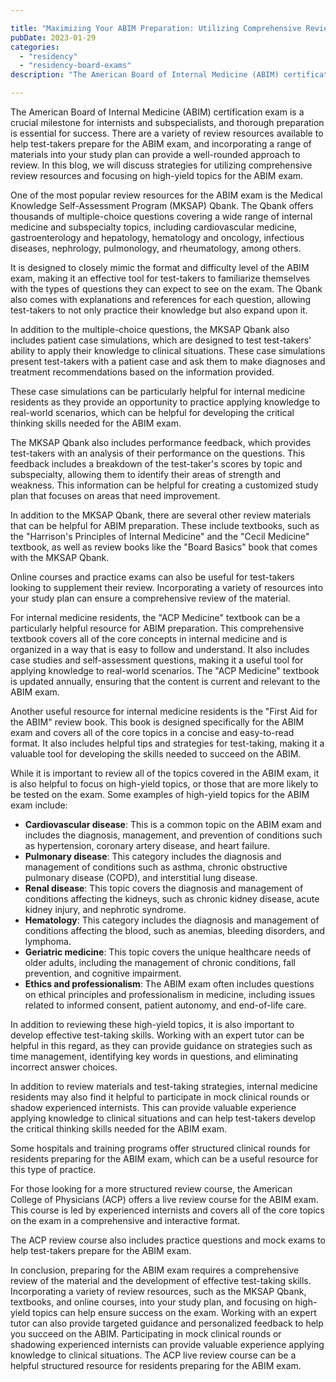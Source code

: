 ```yaml
---

title: "Maximizing Your ABIM Preparation: Utilizing Comprehensive Review Resources and Focusing on High-Yield Topics"
pubDate: 2023-01-29
categories: 
  - "residency"
  - "residency-board-exams"
description: "The American Board of Internal Medicine (ABIM) certification exam is a crucial milestone for internists and subspecialists, and thorough preparation is ess"

---
```



The American Board of Internal Medicine (ABIM) certification exam is a crucial milestone for internists and subspecialists, and thorough preparation is essential for success. There are a variety of review resources available to help test-takers prepare for the ABIM exam, and incorporating a range of materials into your study plan can provide a well-rounded approach to review. In this blog, we will discuss strategies for utilizing comprehensive review resources and focusing on high-yield topics for the ABIM exam.

One of the most popular review resources for the ABIM exam is the Medical Knowledge Self-Assessment Program (MKSAP) Qbank. The Qbank offers thousands of multiple-choice questions covering a wide range of internal medicine and subspecialty topics, including cardiovascular medicine, gastroenterology and hepatology, hematology and oncology, infectious diseases, nephrology, pulmonology, and rheumatology, among others.

It is designed to closely mimic the format and difficulty level of the ABIM exam, making it an effective tool for test-takers to familiarize themselves with the types of questions they can expect to see on the exam. The Qbank also comes with explanations and references for each question, allowing test-takers to not only practice their knowledge but also expand upon it.

In addition to the multiple-choice questions, the MKSAP Qbank also includes patient case simulations, which are designed to test test-takers' ability to apply their knowledge to clinical situations. These case simulations present test-takers with a patient case and ask them to make diagnoses and treatment recommendations based on the information provided.

These case simulations can be particularly helpful for internal medicine residents as they provide an opportunity to practice applying knowledge to real-world scenarios, which can be helpful for developing the critical thinking skills needed for the ABIM exam.

The MKSAP Qbank also includes performance feedback, which provides test-takers with an analysis of their performance on the questions. This feedback includes a breakdown of the test-taker's scores by topic and subspecialty, allowing them to identify their areas of strength and weakness. This information can be helpful for creating a customized study plan that focuses on areas that need improvement.

In addition to the MKSAP Qbank, there are several other review materials that can be helpful for ABIM preparation. These include textbooks, such as the "Harrison's Principles of Internal Medicine" and the "Cecil Medicine" textbook, as well as review books like the "Board Basics" book that comes with the MKSAP Qbank.

Online courses and practice exams can also be useful for test-takers looking to supplement their review. Incorporating a variety of resources into your study plan can ensure a comprehensive review of the material.

For internal medicine residents, the "ACP Medicine" textbook can be a particularly helpful resource for ABIM preparation. This comprehensive textbook covers all of the core concepts in internal medicine and is organized in a way that is easy to follow and understand. It also includes case studies and self-assessment questions, making it a useful tool for applying knowledge to real-world scenarios. The "ACP Medicine" textbook is updated annually, ensuring that the content is current and relevant to the ABIM exam.

Another useful resource for internal medicine residents is the "First Aid for the ABIM" review book. This book is designed specifically for the ABIM exam and covers all of the core topics in a concise and easy-to-read format. It also includes helpful tips and strategies for test-taking, making it a valuable tool for developing the skills needed to succeed on the ABIM.

While it is important to review all of the topics covered in the ABIM exam, it is also helpful to focus on high-yield topics, or those that are more likely to be tested on the exam. Some examples of high-yield topics for the ABIM exam include:

- **Cardiovascular disease**: This is a common topic on the ABIM exam and includes the diagnosis, management, and prevention of conditions such as hypertension, coronary artery disease, and heart failure.
- **Pulmonary disease**: This category includes the diagnosis and management of conditions such as asthma, chronic obstructive pulmonary disease (COPD), and interstitial lung disease.
- **Renal disease**: This topic covers the diagnosis and management of conditions affecting the kidneys, such as chronic kidney disease, acute kidney injury, and nephrotic syndrome.
- **Hematology**: This category includes the diagnosis and management of conditions affecting the blood, such as anemias, bleeding disorders, and lymphoma.
- **Geriatric medicine**: This topic covers the unique healthcare needs of older adults, including the management of chronic conditions, fall prevention, and cognitive impairment.
- **Ethics and professionalism**: The ABIM exam often includes questions on ethical principles and professionalism in medicine, including issues related to informed consent, patient autonomy, and end-of-life care.

In addition to reviewing these high-yield topics, it is also important to develop effective test-taking skills. Working with an expert tutor can be helpful in this regard, as they can provide guidance on strategies such as time management, identifying key words in questions, and eliminating incorrect answer choices.

In addition to review materials and test-taking strategies, internal medicine residents may also find it helpful to participate in mock clinical rounds or shadow experienced internists. This can provide valuable experience applying knowledge to clinical situations and can help test-takers develop the critical thinking skills needed for the ABIM exam.

Some hospitals and training programs offer structured clinical rounds for residents preparing for the ABIM exam, which can be a useful resource for this type of practice.

For those looking for a more structured review course, the American College of Physicians (ACP) offers a live review course for the ABIM exam. This course is led by experienced internists and covers all of the core topics on the exam in a comprehensive and interactive format.

The ACP review course also includes practice questions and mock exams to help test-takers prepare for the ABIM exam.

In conclusion, preparing for the ABIM exam requires a comprehensive review of the material and the development of effective test-taking skills. Incorporating a variety of review resources, such as the MKSAP Qbank, textbooks, and online courses, into your study plan, and focusing on high-yield topics can help ensure success on the exam. Working with an expert tutor can also provide targeted guidance and personalized feedback to help you succeed on the ABIM. Participating in mock clinical rounds or shadowing experienced internists can provide valuable experience applying knowledge to clinical situations. The ACP live review course can be a helpful structured resource for residents preparing for the ABIM exam.
